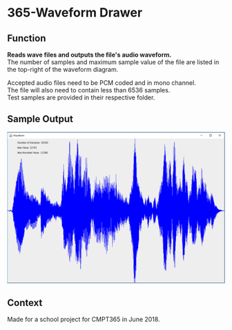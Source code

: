 # 365-Waveform Drawer

## Function
**Reads wave files and outputs the file's audio waveform.** <br>
The number of samples and maximum sample value of the file are listed in the top-right of the waveform diagram.

Accepted audio files need to be PCM coded and in mono channel.<br>
The file will also need to contain less than 6536 samples.<br>
Test samples are provided in their respective folder.

## Sample Output
![Sample Output](https://github.com/EricSHuang/365-Waveform-Drawer/blob/master/Sample%20Output.PNG "sample output")

## Context
Made for a school project for CMPT365 in June 2018.
